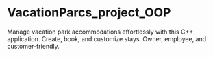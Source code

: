 # VacationParcs_project_OOP
Manage vacation park accommodations effortlessly with this C++ application. Create, book, and customize stays. Owner, employee, and customer-friendly.
